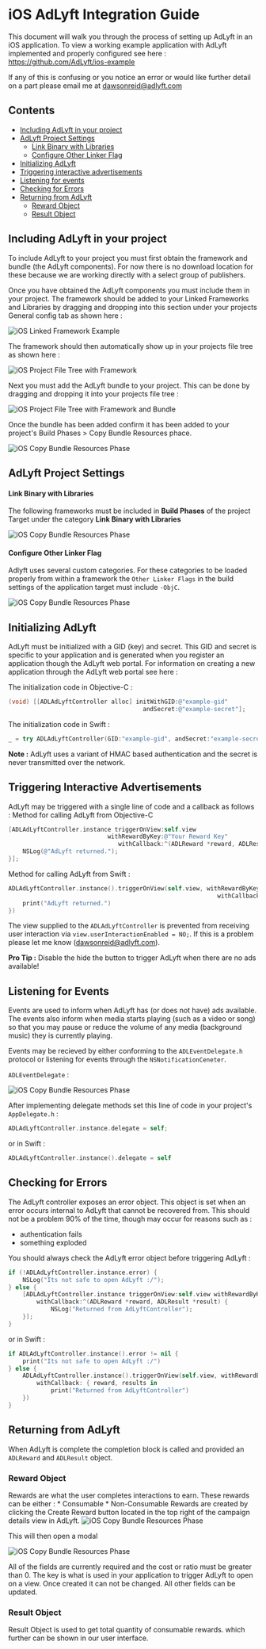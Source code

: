 
# iOS AdLyft Integration Guide

This document will walk you through the process of setting up AdLyft in an iOS
application. To view a working example application with AdLyft implemented
and properly configured see here : https://github.com/AdLyft/ios-example

If any of this is confusing or you notice an error or would like further detail
on a part please email me at dawsonreid@adlyft.com

## Contents

- [Including AdLyft in your project](#including-adlyft-in-your-project)
- [AdLyft Project Settings](#adlyft-project-settings)
     *  [Link Binary with Libraries](#link-binary-with-libraries)
     *  [Configure Other Linker Flag](#configure-other-linker-flag) 
- [Initializing AdLyft](#initializing-adlyft) 
- [Triggering interactive advertisements](#triggering-interactive-advertisements) 
- [Listening for events](#listening-for-events)
- [Checking for Errors](#checking-for-errors)
- [Returning from AdLyft](#returning-from-adlyft)
    * [Reward Object](#reward-object)
    * [Result Object](#result-object)

## Including AdLyft in your project

To include AdLyft to your project you must first obtain the framework and
bundle (the AdLyft components). For now there is no download location for these
because we are working directly with a select group of publishers.

Once you have obtained the AdLyft components you must include them in your
project. The framework should be added to your Linked Frameworks and Libraries
by dragging and dropping into this section under your projects General config
tab as shown here :

![iOS Linked Framework Example](/images/ios-linked-frameworks.png)

The framework should then automatically show up in your projects file tree as
shown here :

![iOS Project File Tree with Framework](/images/ios-project-tree-with-framework.png)

Next you must add the AdLyft bundle to your project. This can be done by
dragging and dropping it into your projects file tree :

![iOS Project File Tree with Framework and Bundle](/images/ios-project-tree-with-framework-and-bundle.png)

Once the bundle has been added confirm it has been added to your project's
Build Phases > Copy Bundle Resources phace.

![iOS Copy Bundle Resources Phase](/images/ios-copy-bundle-resources-phase.png)

## AdLyft Project Settings

#### Link Binary with Libraries

The following frameworks must be included in **Build Phases** of the project 
Target under the category **Link Binary with Libraries**

![iOS Copy Bundle Resources Phase](/images/ios-link-binary-with-libraries.png)

#### Configure Other Linker Flag

Adlyft uses several custom categories. For these categories to be loaded properly 
from within a framework the `Other Linker Flags` in the build settings of the 
application target must include `-ObjC`.

![iOS Copy Bundle Resources Phase](/images/ios-objc-linker-flags.png)

## Initializing AdLyft

AdLyft must be initialized with a GID (key) and secret. This GID and secret is 
specific to your application and is generated when you register an application
though the AdLyft web portal. For information on creating a new application
through the AdLyft web portal see here :

The initialization code in Objective-C :

```objective-c
(void) [[ADLAdLyftController alloc] initWithGID:@"example-gid"
                                      andSecret:@"example-secret"];
```

The initialization code in Swift :

```swift
_ = try ADLAdLyftController(GID:"example-gid", andSecret:"example-secret")                
```

**Note :** AdLyft uses a variant of HMAC based authentication and the secret is
never transmitted over the network.

## Triggering Interactive Advertisements

AdLyft may be triggered with a single line of code and a callback as follows :
Method for calling AdLyft from Objective-C

```objective-c
[ADLAdLyftController.instance triggerOnView:self.view
                            withRewardByKey:@"Your Reward Key" 
                               withCallback:^(ADLReward *reward, ADLResult *results){
    NSLog(@"AdLyft returned.");
}];
```

Method for calling AdLyft from Swift : 

```swift
ADLAdLyftController.instance().triggerOnView(self.view, withRewardByKey:"Your Reward Key",
                                                           withCallback:{ reward, results in
    print("AdLyft returned.")
})
```

The view supplied to the `ADLAdLyftController` is prevented from receiving user
interaction via `view.userInteractionEnabled = NO;`. If this is a problem please
let me know (dawsonreid@adlyft.com).

**Pro Tip :** Disable the hide the button to trigger AdLyft when there are no ads 
available!

## Listening for Events

Events are used to inform when AdLyft has (or does not have) ads available.
The events also inform when media starts playing (such as a video or song) so 
that you may pause or reduce the volume of any media (background music) they 
is currently playing.

Events may be recieved by either conforming to the `ADLEventDelegate.h` protocol
or listening for events through the `NSNotificationCeneter`. 

`ADLEventDelegate` : 

![iOS Copy Bundle Resources Phase](/images/ios-AppDelegateH-ADLEventDelegates.png)

After implementing delegate methods set this line of code in your project's `AppDelegate.h` : 

```objective-c
ADLAdLyftController.instance.delegate = self;
```

or in Swift : 

```swift
ADLAdLyftController.instance().delegate = self
```

## Checking for Errors

The AdLyft controller exposes an error object. This object is set when an error occurs internal to 
AdLyft that cannot be recovered from. This should not be a problem 90% of the time, though may occur
for reasons such as : 

- authentication fails
- something exploded

You should always check the AdLyft error object before triggering AdLyft :     

```objective-c
if (!ADLAdLyftController.instance.error) {
    NSLog("Its not safe to open AdLyft :/");
} else {
    [ADLAdLyftController.instance triggerOnView:self.view withRewardByKey:"Coin Rewards", 
        withCallback:^(ADLReward *reward, ADLResult *result) { 
            NSLog("Returned from AdLyftController");
    }];
}
```

or in Swift : 

```swift
if ADLAdLyftController.instance().error != nil {
    print("Its not safe to open AdLyft :/")
} else {
    ADLAdLyftController.instance().triggerOnView(self.view, withRewardByKey:"Coin Rewards", 
        withCallback: { reward, results in
            print("Returned from AdLyftController")
    })
}
```

## Returning from AdLyft

When AdLyft is complete the completion block is called and provided an
`ADLReward` and `ADLResult` object.

### Reward Object
Rewards are what the user completes interactions to earn. These rewards can be either :
    * Consumable
    * Non-Consumable
Rewards are created by clicking the Create Reward button located in the top right of the campaign details view in AdLyft.
![iOS Copy Bundle Resources Phase](/images/portal/create-reward-button.png)


This will then open a modal

![iOS Copy Bundle Resources Phase](/images/portal/create-reward-modal.png)

All of the fields are currently required and the cost or ratio must be greater than 0.
The key is what is used in your application to trigger AdLyft to open on a view. Once created it can not be changed. All other fields can be updated.

### Result Object
Result Object is used to get total quantity of consumable rewards. which further can be shown in our user interface.
